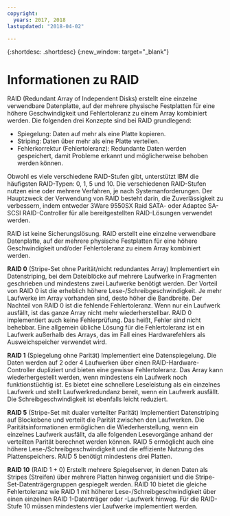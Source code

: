 ```yaml
---
copyright:
  years: 2017, 2018
lastupdated: "2018-04-02"

---
```


{:shortdesc: .shortdesc}
{:new_window: target="_blank"}

# Informationen zu RAID

RAID (Redundant Array of Independent Disks) erstellt eine einzelne verwendbare Datenplatte, auf der mehrere physische Festplatten für eine höhere Geschwindigkeit und Fehlertoleranz zu einem Array kombiniert werden. Die folgenden drei Konzepte sind bei RAID grundlegend: 
* Spiegelung: Daten auf mehr als eine Platte kopieren. 
* Striping: Daten über mehr als eine Platte verteilen. 
* Fehlerkorrektur (Fehlertoleranz): Redundante Daten werden gespeichert, damit Probleme erkannt und möglicherweise behoben werden können. 

Obwohl es viele verschiedene RAID-Stufen gibt, unterstützt IBM die häufigsten RAID-Typen: 0, 1, 5 und 10. Die verschiedenen RAID-Stufen nutzen eine oder mehrere Verfahren, je nach Systemanforderungen. Der Hauptzweck der Verwendung von RAID besteht darin, die Zuverlässigkeit zu verbessern, indem entweder 3Ware 9550SX Raid SATA- oder Adaptec SA-SCSI RAID-Controller für alle bereitgestellten RAID-Lösungen verwendet werden.

RAID ist keine Sicherungslösung. RAID erstellt eine einzelne verwendbare Datenplatte, auf der mehrere physische Festplatten für eine höhere Geschwindigkeit und/oder Fehlertoleranz zu einem Array kombiniert werden.


**RAID 0** (Stripe-Set ohne Parität/nicht redundantes Array) Implementiert ein Datenstriping, bei dem Dateiblöcke auf mehrere Laufwerke in Fragmenten geschrieben und mindestens zwei Laufwerke benötigt werden. Der Vorteil von RAID 0 ist die erheblich höhere Lese-/Schreibgeschwindigkeit. Je mehr Laufwerke im Array vorhanden sind, desto höher die Bandbreite. Der Nachteil von RAID 0 ist die fehlende Fehlertoleranz. Wenn nur ein Laufwerk ausfällt, ist das ganze Array nicht mehr wiederherstellbar. RAID 0 implementiert auch keine Fehlerprüfung. Das heißt, Fehler sind nicht behebbar. Eine allgemein übliche Lösung für die Fehlertoleranz ist ein Laufwerk außerhalb des Arrays, das im Fall eines Hardwarefehlers als Ausweichspeicher verwendet wird. 

**RAID 1** (Spiegelung ohne Parität) Implementiert eine Datenspiegelung. Die Daten werden auf 2 oder 4 Laufwerken über einen RAID-Hardware-Controller dupliziert und bieten eine gewisse Fehlertoleranz. Das Array kann wiederhergestellt werden, wenn mindestens ein Laufwerk noch funktionstüchtig ist. Es bietet eine schnellere Leseleistung als ein einzelnes Laufwerk und stellt Laufwerkredundanz bereit, wenn ein Laufwerk ausfällt. Die Schreibgeschwindigkeit ist ebenfalls leicht reduziert. 

**RAID 5** (Stripe-Set mit dualer verteilter Parität) Implementiert Datenstriping auf Blockebene und verteilt die Parität zwischen den Laufwerken. Die Paritätsinformationen ermöglichen die Wiederherstellung, wenn ein einzelnes Laufwerk ausfällt, da alle folgenden Lesevorgänge anhand der verteilten Parität berechnet werden können. RAID 5 ermöglicht auch eine höhere Lese-/Schreibgeschwindigkeit und die effiziente Nutzung des Plattenspeichers. RAID 5 benötigt mindestens drei Platten.

**RAID 10** (RAID 1 + 0) Erstellt mehrere Spiegelserver, in denen Daten als Stripes (Streifen) über mehrere Platten hinweg organisiert und die Stripe-Set-Datenträgergruppen gespiegelt werden. RAID 10 bietet die gleiche Fehlertoleranz wie RAID 1 mit höherer Lese-/Schreibgeschwindigkeit über einen einzelnen RAID 1-Datenträger oder -Laufwerk hinweg. Für die RAID-Stufe 10 müssen mindestens vier Laufwerke implementiert werden.
